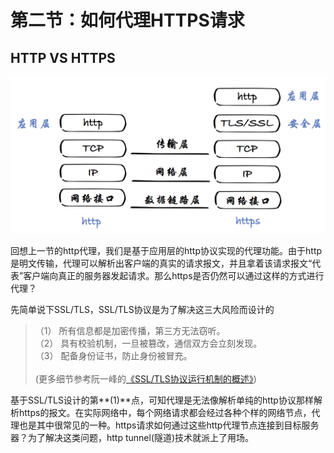 # 第二节：如何代理HTTPS请求

HTTP VS HTTPS
-------
<img src="img/Chapter2/http-vs-https.png" width="650px">

回想上一节的http代理，我们是基于应用层的http协议实现的代理功能。由于http是明文传输，代理可以解析出客户端的真实的请求报文，并且拿着该请求报文“代表”客户端向真正的服务器发起请求。那么https是否仍然可以通过这样的方式进行代理？

先简单说下SSL/TLS，SSL/TLS协议是为了解决这三大风险而设计的<br>
>（1） 所有信息都是加密传播，第三方无法窃听。<br>
>（2） 具有校验机制，一旦被篡改，通信双方会立刻发现。<br>
>（3） 配备身份证书，防止身份被冒充。<br>  
(更多细节参考阮一峰的[《SSL/TLS协议运行机制的概述》](http://www.ruanyifeng.com/blog/2014/02/ssl_tls.html))

基于SSL/TLS设计的第**(1)**点，可知代理是无法像解析单纯的http协议那样解析https的报文。在实际网络中，每个网络请求都会经过各种个样的网络节点，代理也是其中很常见的一种。https请求如何通过这些http代理节点连接到目标服务器？为了解决这类问题，http tunnel(隧道)技术就派上了用场。
